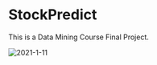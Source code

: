 # StockPredict
This is a Data Mining Course Final Project.

![2021-1-11](C:\Users\Augus\Desktop\数据挖掘\期末大作业\StockPredict\fig\2021-1-11.png)
